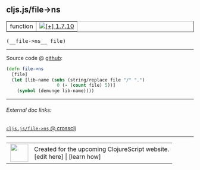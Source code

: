 ## cljs.js/file->ns



 <table border="1">
<tr>
<td>function</td>
<td><a href="https://github.com/cljsinfo/cljs-api-docs/tree/1.7.10"><img valign="middle" alt="[+] 1.7.10" title="Added in 1.7.10" src="https://img.shields.io/badge/+-1.7.10-lightgrey.svg"></a> </td>
</tr>
</table>


 <samp>
(__file->ns__ file)<br>
</samp>

---







Source code @ [github](https://github.com/clojure/clojurescript/blob/r1.7.170/src/main/cljs/cljs/js.cljs#L35-L39):

```clj
(defn file->ns
  [file]
  (let [lib-name (subs (string/replace file "/" ".")
                   0 (- (count file) 5))]
    (symbol (demunge lib-name))))
```

<!--
Repo - tag - source tree - lines:

 <pre>
clojurescript @ r1.7.170
└── src
    └── main
        └── cljs
            └── cljs
                └── <ins>[js.cljs:35-39](https://github.com/clojure/clojurescript/blob/r1.7.170/src/main/cljs/cljs/js.cljs#L35-L39)</ins>
</pre>

-->

---



###### External doc links:

[`cljs.js/file->ns` @ crossclj](http://crossclj.info/fun/cljs.js.cljs/file-%3Ens.html)<br>

---

 <table>
<tr><td>
<img valign="middle" align="right" width="48px" src="http://i.imgur.com/Hi20huC.png">
</td><td>
Created for the upcoming ClojureScript website.<br>
[edit here] | [learn how]
</td></tr></table>

[edit here]:https://github.com/cljsinfo/cljs-api-docs/blob/master/cljsdoc/cljs.js/file-GTns.cljsdoc
[learn how]:https://github.com/cljsinfo/cljs-api-docs/wiki/cljsdoc-files

<!--

This information was too distracting to show to readers, but I'll leave it
commented here since it is helpful to:

- pretty-print the data used to generate this document
- and show how to retrieve that data



The API data for this symbol:

```clj
{:ns "cljs.js",
 :name "file->ns",
 :type "function",
 :signature ["[file]"],
 :source {:code "(defn file->ns\n  [file]\n  (let [lib-name (subs (string/replace file \"/\" \".\")\n                   0 (- (count file) 5))]\n    (symbol (demunge lib-name))))",
          :title "Source code",
          :repo "clojurescript",
          :tag "r1.7.170",
          :filename "src/main/cljs/cljs/js.cljs",
          :lines [35 39]},
 :full-name "cljs.js/file->ns",
 :full-name-encode "cljs.js/file-GTns",
 :history [["+" "1.7.10"]]}

```

Retrieve the API data for this symbol:

```clj
;; from Clojure REPL
(require '[clojure.edn :as edn])
(-> (slurp "https://raw.githubusercontent.com/cljsinfo/cljs-api-docs/catalog/cljs-api.edn")
    (edn/read-string)
    (get-in [:symbols "cljs.js/file->ns"]))
```

-->
